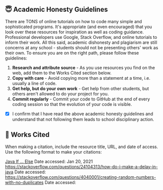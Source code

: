 
## 😇 Academic Honesty Guidelines

There are TONS of online tutorials on how to code many simple and sophisticated programs. It's appropriate (and even encouraged) that you look over these resources for inspiration as well as coding guidance. Professional developers use Google, Stack Overflow, and online tutorials to inform their work. All this said, academic dishonesty and plagiarism are still concerns at any school - students should not be presenting others' work as their own. To ensure you are on the right path, please follow these guidelines:

1. **Research and attribute source** - As you use resources you find on the web, add them to the Works Cited section below.
2. **Copy with care** - Avoid copying more than a statement at a time, i.e. usually a line of code.
3. **Get help, but do your own work** - Get help from other students, but others aren't allowed to do your project for you.
4. **Commit regularly** - Commit your code to GitHub at the end of every coding session so that the evolution of your code is visible.

- [x] I confirm that I have read the above academic honesty guidelines and understand that not following them leads to school disciplinary action.

## 📝 Works Cited

When making a citation, include the resource title, URL, and date of access. Use the following format to make your citations:

[Java If ... Else](https://www.w3schools.com/java/java_conditions.asp)
Date accessed: Jan 20, 2021
https://stackoverflow.com/questions/24104313/how-do-i-make-a-delay-in-java
Date accessed:
https://stackoverflow.com/questions/4040001/creating-random-numbers-with-no-duplicates
Date accessed: